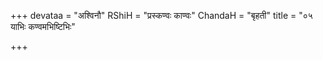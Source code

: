 +++
devataa = "अश्विनौ"
RShiH = "प्रस्कण्वः काण्वः"
ChandaH = "बृहती"
title = "०५ याभिः कण्वमभिष्टिभिः"

+++
